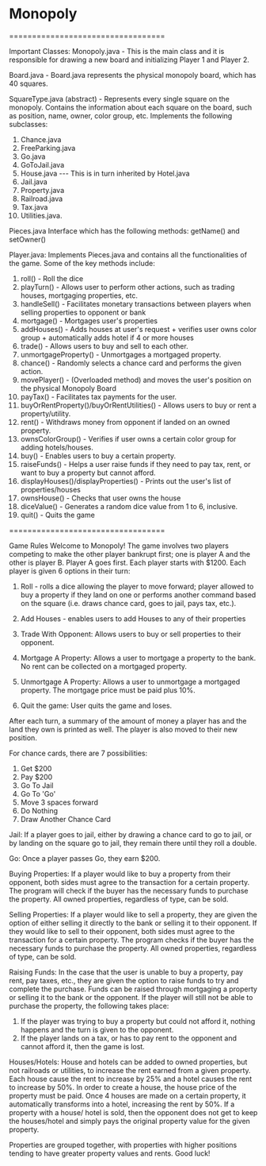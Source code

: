 # Monopoly
==================================

Important Classes:
Monopoly.java - This is the main class and it is responsible for drawing a new board and initializing Player 1 and Player 2.

Board.java - Board.java represents the physical monopoly board, which has 40 squares.

SquareType.java (abstract) - Represents every single square on the monopoly.
Contains the information about each square on the board, such as position, name, owner, color group, etc.
Implements the following subclasses:
1. Chance.java
2. FreeParking.java
3. Go.java
4. GoToJail.java
5. House.java --- This is in turn inherited by Hotel.java
6. Jail.java
7. Property.java
8. Railroad.java
9. Tax.java
10. Utilities.java.

Pieces.java
Interface which has the following methods: getName() and setOwner()

Player.java:
Implements Pieces.java and contains all the functionalities of the game. Some of the key methods include:
1. roll() - Roll the dice
2. playTurn() - Allows user to perform other actions, such as trading houses, mortgaging properties, etc.
3. handleSell() - Facilitates monetary transactions between players when selling properties to opponent or bank
4. mortgage() - Mortgages user's properties
5. addHouses() - Adds houses at user's request + verifies user owns color group + automatically adds hotel if 4 or more houses
6. trade() - Allows users to buy and sell to each other.
7. unmortgageProperty() - Unmortgages a mortgaged property.
8. chance() - Randomly selects a chance card and performs the given action.
9. movePlayer() - (Overloaded method) and moves the user's position on the physical Monopoly Board
10. payTax() - Facilitates tax payments for the user.
11. buyOrRentProperty()/buyOrRentUtilities() - Allows users to buy or rent a property/utility.
12. rent() - Withdraws money from opponent if landed on an owned property.
13. ownsColorGroup() - Verifies if user owns a certain color group for adding hotels/houses.
14. buy() - Enables users to buy a certain property.
15. raiseFunds() - Helps a user raise funds if they need to pay tax, rent, or want to buy a property but cannot afford.
16. displayHouses()/displayProperties() - Prints out the user's list of properties/houses
17. ownsHouse() - Checks that user owns the house
18. diceValue() - Generates a random dice value from 1 to 6, inclusive.
19. quit() - Quits the game




==================================

Game Rules
Welcome to Monopoly! The game involves two players competing to make the other player bankrupt first; one is player A
and the other is player B. Player A goes first. Each player starts with $1200. Each player is given 6 options in their turn:
1. Roll - rolls a dice allowing the player to move forward; player allowed to buy a property if they land on one or performs
another command based on the square (i.e. draws chance card, goes to jail, pays tax, etc.).

2. Add Houses - enables users to add Houses to any of their properties

3. Trade With Opponent: Allows users to buy or sell properties to their opponent.

4. Mortgage A Property: Allows a user to mortgage a property to the bank. No rent can be collected on a mortgaged property.

5. Unmortgage A Property: Allows a user to unmortgage a mortgaged property. The mortgage price must be paid plus 10%.

6. Quit the game: User quits the game and loses.

After each turn, a summary of the amount of money a player has and the land they own is printed as well. The player is also
moved to their new position.

For chance cards, there are 7 possibilities:
1. Get $200
2. Pay $200
3. Go To Jail
4. Go To 'Go'
5. Move 3 spaces forward
6. Do Nothing
7. Draw Another Chance Card

Jail: If a player goes to jail, either by drawing a chance card to go to jail, or by landing on the square go to jail,
they remain there until they roll a double.

Go: Once a player passes Go, they earn $200.

Buying Properties: If a player would like to buy a property from their opponent, both sides must agree to the transaction
for a certain property. The program will check if the buyer has the necessary funds to purchase the property. All owned
properties, regardless of type, can be sold.

Selling Properties: If a player would like to sell a property, they are given the option of either selling it directly
to the bank or selling it to their opponent. If they would like to sell to their opponent, both sides must agree to the
transaction for a certain property. The program checks if the buyer has the necessary funds to purchase the property. All owned
properties, regardless of type, can be sold.

Raising Funds: In the case that the user is unable to buy a property, pay rent, pay taxes, etc., they are given the option
to raise funds to try and complete the purchase. Funds can be raised through mortgaging a property or selling it to the bank
or the opponent. If the player will still not be able to purchase the property, the following takes place:

1) If the player was trying to buy a property but could not afford it, nothing happens and the turn is given to the
opponent.
2) If the player lands on a tax, or has to pay rent to the opponent and cannot afford it, then the game is lost.

Houses/Hotels: House and hotels can be added to owned properties, but not railroads or utilities, to increase the
rent earned from a given property. Each house cause the rent to increase by 25% and a hotel causes the rent to
increase by 50%. In order to create a house, the house price of the property must be paid. Once 4 houses are made on
a certain property, it automatically transforms into a hotel, increasing the rent by 50%. If a property with a house/
hotel is sold, then the opponent does not get to keep the houses/hotel and simply pays the original property value
for the given property.

Properties are grouped together, with properties with higher positions tending to have greater property values and rents.
Good luck!
